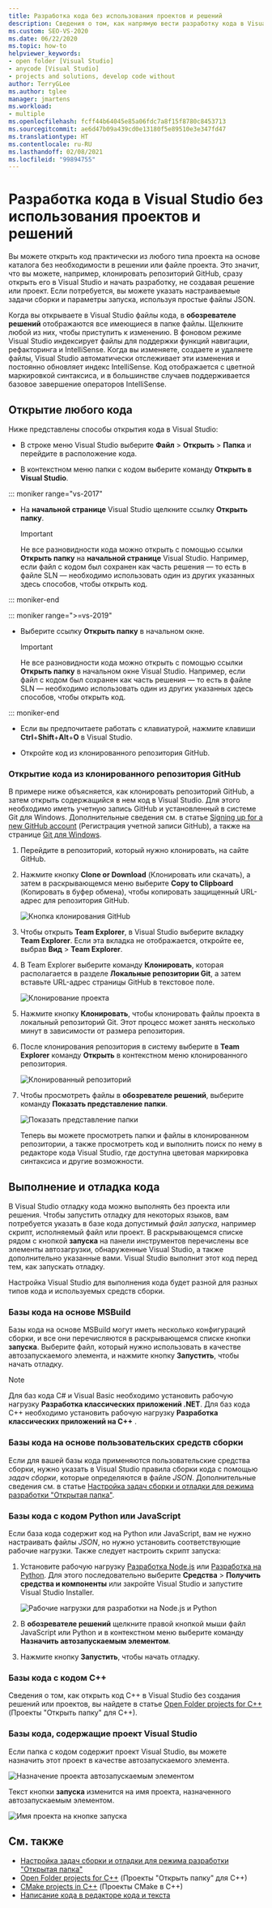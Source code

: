 ```yaml
---
title: Разработка кода без использования проектов и решений
description: Сведения о том, как напрямую вести разработку кода в Visual Studio без создания проектов или решений.
ms.custom: SEO-VS-2020
ms.date: 06/22/2020
ms.topic: how-to
helpviewer_keywords:
- open folder [Visual Studio]
- anycode [Visual Studio]
- projects and solutions, develop code without
author: TerryGLee
ms.author: tglee
manager: jmartens
ms.workload:
- multiple
ms.openlocfilehash: fcff44b64045e85a06fdc7a8f15f8780c8453713
ms.sourcegitcommit: ae6d47b09a439cd0e13180f5e89510e3e347fd47
ms.translationtype: HT
ms.contentlocale: ru-RU
ms.lasthandoff: 02/08/2021
ms.locfileid: "99894755"
---
```

# <a name="develop-code-in-visual-studio-without-projects-or-solutions"></a>Разработка кода в Visual Studio без использования проектов и решений

Вы можете открыть код практически из любого типа проекта на основе каталога без необходимости в решении или файле проекта. Это значит, что вы можете, например, клонировать репозиторий GitHub, сразу открыть его в Visual Studio и начать разработку, не создавая решение или проект. Если потребуется, вы можете указать настраиваемые задачи сборки и параметры запуска, используя простые файлы JSON.

Когда вы открываете в Visual Studio файлы кода, в **обозревателе решений** отображаются все имеющиеся в папке файлы. Щелкните любой из них, чтобы приступить к изменению. В фоновом режиме Visual Studio индексирует файлы для поддержки функций навигации, рефакторинга и IntelliSense. Когда вы изменяете, создаете и удаляете файлы, Visual Studio автоматически отслеживает эти изменения и постоянно обновляет индекс IntelliSense. Код отображается с цветной маркировкой синтаксиса, и в большинстве случаев поддерживается базовое завершение операторов IntelliSense.

## <a name="open-any-code"></a>Открытие любого кода

Ниже представлены способы открытия кода в Visual Studio:

- В строке меню Visual Studio выберите **Файл** > **Открыть** > **Папка** и перейдите в расположение кода.

- В контекстном меню папки с кодом выберите команду **Открыть в Visual Studio**.

::: moniker range="vs-2017"
- На **начальной странице** Visual Studio щелкните ссылку **Открыть папку**.

    > [!IMPORTANT]
    > Не все разновидности кода можно открыть с помощью ссылки **Открыть папку** на **начальной странице** Visual Studio. Например, если файл с кодом был сохранен как часть решения &mdash; то есть в файле SLN &mdash; необходимо использовать один из других указанных здесь способов, чтобы открыть код.

::: moniker-end

::: moniker range=">=vs-2019"
- Выберите ссылку **Открыть папку** в начальном окне.

    > [!IMPORTANT]
    > Не все разновидности кода можно открыть с помощью ссылки **Открыть папку** в начальном окне Visual Studio. Например, если файл с кодом был сохранен как часть решения &mdash; то есть в файле SLN &mdash; необходимо использовать один из других указанных здесь способов, чтобы открыть код.

::: moniker-end

- Если вы предпочитаете работать с клавиатурой, нажмите клавиши **Ctrl**+**Shift**+**Alt**+**O** в Visual Studio.

- Откройте код из клонированного репозитория GitHub.

### <a name="to-open-code-from-a-cloned-github-repo"></a>Открытие кода из клонированного репозитория GitHub

В примере ниже объясняется, как клонировать репозиторий GitHub, а затем открыть содержащийся в нем код в Visual Studio. Для этого необходимо иметь учетную запись GitHub и установленный в системе Git для Windows. Дополнительные сведения см. в статье [Signing up for a new GitHub account](https://help.github.com/articles/signing-up-for-a-new-github-account/) (Регистрация учетной записи GitHub), а также на странице [Git для Windows](https://git-for-windows.github.io/).

1. Перейдите в репозиторий, который нужно клонировать, на сайте GitHub.

1. Нажмите кнопку **Clone or Download** (Клонировать или скачать), а затем в раскрывающемся меню выберите **Copy to Clipboard** (Копировать в буфер обмена), чтобы копировать защищенный URL-адрес для репозитория GitHub.

   ![Кнопка клонирования GitHub](./media/VSIDE_Code_Clone.png)

1. Чтобы открыть **Team Explorer**, в Visual Studio выберите вкладку **Team Explorer**. Если эта вкладка не отображается, откройте ее, выбрав **Вид** > **Team Explorer**.

1. В Team Explorer выберите команду **Клонировать**, которая располагается в разделе **Локальные репозитории Git**, а затем вставьте URL-адрес страницы GitHub в текстовое поле.

   ![Клонирование проекта](./media/VSIDE_Code_Clone2.png)

1. Нажмите кнопку **Клонировать**, чтобы клонировать файлы проекта в локальный репозиторий Git. Этот процесс может занять несколько минут в зависимости от размера репозитория.

1. После клонирования репозитория в систему выберите в **Team Explorer** команду **Открыть** в контекстном меню клонированного репозитория.

   ![Клонированный репозиторий](./media/VSIDE_Code_Clone3.png)

1. Чтобы просмотреть файлы в **обозревателе решений**, выберите команду **Показать представление папки**.

   ![Показать представление папки](./media/VSIDE_Code_Clone3_show.png)

   Теперь вы можете просмотреть папки и файлы в клонированном репозитории, а также просмотреть код и выполнить поиск по нему в редакторе кода Visual Studio, где доступна цветовая маркировка синтаксиса и другие возможности.

## <a name="run-and-debug-your-code"></a>Выполнение и отладка кода

В Visual Studio отладку кода можно выполнять без проекта или решения. Чтобы запустить отладку для некоторых языков, вам потребуется указать в базе кода допустимый *файл запуска*, например скрипт, исполняемый файл или проект. В раскрывающемся списке рядом с кнопкой **запуска** на панели инструментов перечислены все элементы автозагрузки, обнаруженные Visual Studio, а также дополнительно указанные вами. Visual Studio выполнит этот код перед тем, как запускать отладку.

Настройка Visual Studio для выполнения кода будет разной для разных типов кода и используемых средств сборки.

### <a name="codebases-that-use-msbuild"></a>Базы кода на основе MSBuild

Базы кода на основе MSBuild могут иметь несколько конфигураций сборки, и все они перечисляются в раскрывающемся списке кнопки **запуска**. Выберите файл, который нужно использовать в качестве автозапускаемого элемента, и нажмите кнопку **Запустить**, чтобы начать отладку.

> [!NOTE]
> Для баз кода C# и Visual Basic необходимо установить рабочую нагрузку **Разработка классических приложений .NET**. Для баз кода C++ необходимо установить рабочую нагрузку **Разработка классических приложений на C++** .

### <a name="codebases-that-use-custom-build-tools"></a>Базы кода на основе пользовательских средств сборки

Если для вашей базы кода применяются пользовательские средства сборки, нужно указать в Visual Studio правила сборки кода с помощью *задач сборки*, которые определяются в файле *JSON*. Дополнительные сведения см. в статье [Настройка задач сборки и отладки для режима разработки "Открытая папка"](../ide/customize-build-and-debug-tasks-in-visual-studio.md).

### <a name="codebases-that-contain-python-or-javascript-code"></a>Базы кода с кодом Python или JavaScript

Если база кода содержит код на Python или JavaScript, вам не нужно настраивать файлы *JSON*, но нужно установить соответствующие рабочие нагрузки. Также следует настроить скрипт запуска:

1. Установите рабочую нагрузку [Разработка Node.js](https://visualstudio.microsoft.com/vs/node-js/) или [Разработка на Python](https://visualstudio.microsoft.com/vs/python/). Для этого последовательно выберите **Средства** > **Получить средства и компоненты** или закройте Visual Studio и запустите Visual Studio Installer.

   ![Рабочие нагрузки для разработки на Node.js и Python](media/python_nodejs_workloads.png)

1. В **обозревателе решений** щелкните правой кнопкой мыши файл JavaScript или Python и в контекстном меню выберите команду **Назначить автозапускаемым элементом**.

1. Нажмите кнопку **Запустить**, чтобы начать отладку.

### <a name="codebases-that-contain-c-code"></a>Базы кода с кодом C++

Сведения о том, как открыть код C++ в Visual Studio без создания решений или проектов, вы найдете в статье [Open Folder projects for C++](/cpp/build/open-folder-projects-cpp) (Проекты "Открыть папку" для C++).

### <a name="codebases-that-contain-a-visual-studio-project"></a>Базы кода, содержащие проект Visual Studio

Если папка с кодом содержит проект Visual Studio, вы можете назначить этот проект в качестве автозапускаемого элемента.

![Назначение проекта автозапускаемым элементом](media/customize-set-project-as-startup-item.png)

Текст кнопки **запуска** изменится на имя проекта, назначенного автозапускаемым элементом.

![Имя проекта на кнопке запуска](media/customize-start-button-project.png)

## <a name="see-also"></a>См. также

- [Настройка задач сборки и отладки для режима разработки "Открытая папка"](../ide/customize-build-and-debug-tasks-in-visual-studio.md)
- [Open Folder projects for C++](/cpp/build/open-folder-projects-cpp) (Проекты "Открыть папку" для C++)
- [CMake projects in C++](/cpp/build/cmake-projects-in-visual-studio) (Проекты CMake в C++)
- [Написание кода в редакторе кода и текста](../ide/writing-code-in-the-code-and-text-editor.md)
